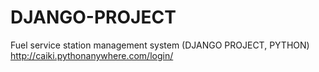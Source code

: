# DJANGO-PROJECT
Fuel service station management system (DJANGO PROJECT, PYTHON)
http://caiki.pythonanywhere.com/login/
